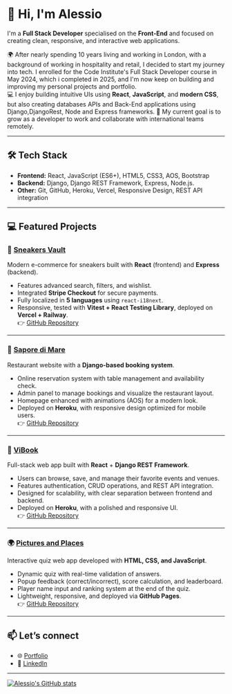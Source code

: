 # 👋 Hi, I'm Alessio

I'm a **Full Stack Developer** specialised on the **Front-End** and focused on creating clean, responsive, and interactive web applications.

🌍 After nearly spending 10 years living and working in London, with a background of working in hospitality and retail, I decided to start my journey into tech. I enrolled for the Code Institute's Full Stack Developer course in May 2024, which i completed in 2025, and I'm now keep on building and improving my personal projects and portfolio.   
💻 I enjoy building intuitive UIs using **React**, **JavaScript**, and **modern CSS**, but also creating databases APIs and Back-End applications using Django,DjangoRest, Node and Express frameworks. 
🎯 My current goal is to grow as a developer to work and collaborate with international teams remotely.

---

## 🛠 Tech Stack

- **Frontend:** React, JavaScript (ES6+), HTML5, CSS3, AOS, Bootstrap
- **Backend:** Django, Django REST Framework, Express, Node.js.
- **Other:** Git, GitHub, Heroku, Vercel, Responsive Design, REST API integration

---

## 💻 Featured Projects

### 👟 [Sneakers Vault](https://sneakers-vault-jet.vercel.app)  
Modern e-commerce for sneakers built with **React** (frontend) and **Express** (backend).  
- Features advanced search, filters, and wishlist.  
- Integrated **Stripe Checkout** for secure payments.  
- Fully localized in **5 languages** using `react-i18next`.  
- Responsive, tested with **Vitest + React Testing Library**, deployed on **Vercel + Railway**.  
👉 [GitHub Repository](https://github.com/alelodato/sneakers-vault/tree/main/sneakers-vault)

---

### 🍝 [Sapore di Mare](https://sapore-di-mare-0503ed908911.herokuapp.com/)  
Restaurant website with a **Django-based booking system**.  
- Online reservation system with table management and availability check.  
- Admin panel to manage bookings and visualize the restaurant layout.  
- Homepage enhanced with animations (AOS) for a modern look.  
- Deployed on **Heroku**, with responsive design optimized for mobile users.  
👉 [GitHub Repository](https://github.com/alelodato/sapore-di-mare)

---

### 🪩 [ViBook](https://vibook-557c0bb75197.herokuapp.com)  
Full-stack web app built with **React** + **Django REST Framework**.  
- Users can browse, save, and manage their favorite events and venues.  
- Features authentication, CRUD operations, and REST API integration.  
- Designed for scalability, with clear separation between frontend and backend.  
- Deployed on **Heroku**, with a polished and responsive UI.  
👉 [GitHub Repository](https://github.com/alelodato/vibook)

---

### 🌍 [Pictures and Places](https://alelodato.github.io/Pictures-and-Places/)  
Interactive quiz web app developed with **HTML, CSS, and JavaScript**.  
- Dynamic quiz with real-time validation of answers.  
- Popup feedback (correct/incorrect), score calculation, and leaderboard.  
- Player name input and ranking system at the end of the quiz.  
- Lightweight, responsive, and deployed via **GitHub Pages**.  
👉 [GitHub Repository](https://github.com/alelodato/Pictures-and-Places)
---

## 📫 Let’s connect

- 🌐 [Portfolio](https://www.alessiolodato.dev/)
- 💼 [LinkedIn](http://linkedin.com/in/alessio-lodato-0541411b8)

---
[![Alessio's GitHub stats](https://github-readme-stats.vercel.app/api?username=alelodato)](https://github.com/alelodato-readme-stats)

